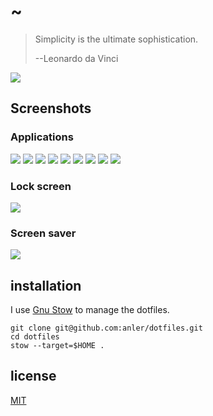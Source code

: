 # ~

> Simplicity is the ultimate sophistication.
>
> --Leonardo da Vinci

![](https://raw.githubusercontent.com/anler/dotfiles/master/img/syntax.jpg)

## Screenshots

### Applications
![](https://raw.githubusercontent.com/anler/dotfiles/master/img/2019-01-15-115841_1920x1080_scrot.png)
![](https://raw.githubusercontent.com/anler/dotfiles/master/img/2019-01-15-124213_1920x1080_scrot.png)
![](https://raw.githubusercontent.com/anler/dotfiles/master/img/2019-01-15-130914_1920x1080_scrot.png)
![](https://raw.githubusercontent.com/anler/dotfiles/master/img/2019-01-21-152711_1920x1080_scrot.png)
![](https://raw.githubusercontent.com/anler/dotfiles/master/img/2019-01-21-152748_1920x1080_scrot.png)
![](https://raw.githubusercontent.com/anler/dotfiles/master/img/2019-01-21-170807_1920x1080_scrot.png)
![](https://raw.githubusercontent.com/anler/dotfiles/master/img/2019-01-21-170841_1920x1080_scrot.png)
![](https://raw.githubusercontent.com/anler/dotfiles/master/img/2019-01-21-170854_1920x1080_scrot.png)
![](https://raw.githubusercontent.com/anler/dotfiles/master/img/2019-01-22-172252_1920x1080_scrot.png)

### Lock screen
![](https://raw.githubusercontent.com/anler/dotfiles/master/img/2019-01-21-170931_1920x1080_scrot.png)

### Screen saver
![](https://raw.githubusercontent.com/anler/dotfiles/master/img/2019-01-22-104113_1920x1080_scrot.png)

## installation

I use [Gnu Stow](https://www.gnu.org/software/stow/) to manage the dotfiles.

``` shell
git clone git@github.com:anler/dotfiles.git
cd dotfiles
stow --target=$HOME .
```

## license

[MIT](http://opensource.org/licenses/MIT)
